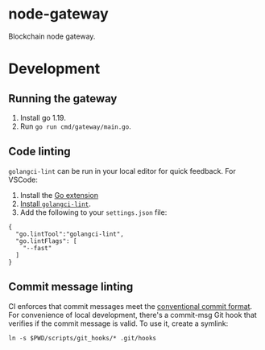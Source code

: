 # node-gateway
Blockchain node gateway.

# Development

## Running the gateway
1. Install go 1.19.
2. Run `go run cmd/gateway/main.go`.

## Code linting
`golangci-lint` can be run in your local editor for quick feedback. For VSCode:
1. Install the [Go extension](https://marketplace.visualstudio.com/items?itemName=golang.Go)
2. [Install `golangci-lint`](https://golangci-lint.run/usage/install/). 
3. Add the following to your `settings.json` file:
```
{
  "go.lintTool":"golangci-lint",
  "go.lintFlags": [
    "--fast"
  ]
}
```

## Commit message linting
CI enforces that commit messages meet the [conventional commit format](https://conventionalcommits.org). For convenience of local development, there's a commit-msg Git hook that verifies if the commit message is valid. To use it, create a symlink:
```
ln -s $PWD/scripts/git_hooks/* .git/hooks
```
